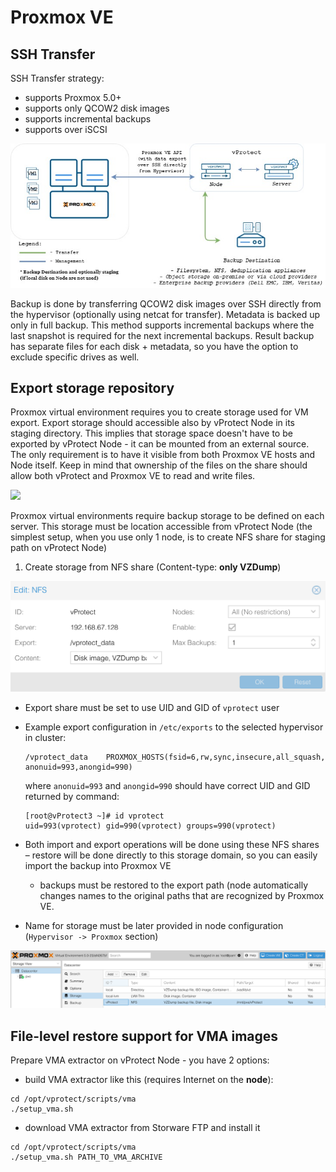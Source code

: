 # Proxmox VE

## SSH Transfer

SSH Transfer strategy:

* supports Proxmox 5.0+
* supports only QCOW2 disk images
* supports incremental backups
* supports over iSCSI

![](../../../.gitbook/assets/vprotect_proxmox-ssh-transfer.jpg)

Backup is done by transferring QCOW2 disk images over SSH directly from the hypervisor \(optionally using netcat for transfer\). Metadata is backed up only in full backup. This method supports incremental backups where the last snapshot is required for the next incremental backups. Result backup has separate files for each disk + metadata, so you have the option to exclude specific drives as well.

## Export storage repository

Proxmox virtual environment requires you to create storage used for VM export. Export storage should accessible also by vProtect Node in its staging directory. This implies that storage space doesn't have to be exported by vProtect Node - it can be mounted from an external source. The only requirement is to have it visible from both Proxmox VE hosts and Node itself. Keep in mind that ownership of the files on the share should allow both vProtect and Proxmox VE to read and write files.

![](../../../.gitbook/assets/deployment-vprotect-proxmox-storage-domain.png)

Proxmox virtual environments require backup storage to be defined on each server. This storage must be location accessible from vProtect Node \(the simplest setup, when you use only 1 node, is to create NFS share for staging path on vProtect Node\)

1. Create storage from NFS share \(Content-type: **only VZDump**\)

![](../../../.gitbook/assets/deployment-vprotect-proxmox-ve-storage-configuration%20%282%29.png)

* Export share must be set to use UID and GID of `vprotect` user
* Example export configuration in `/etc/exports` to the selected hypervisor in cluster:

  ```text
  /vprotect_data    PROXMOX_HOSTS(fsid=6,rw,sync,insecure,all_squash,
  anonuid=993,anongid=990)
  ```

  where `anonuid=993` and `anongid=990` should have correct UID and GID returned by command:

  ```text
  [root@vProtect3 ~]# id vprotect
  uid=993(vprotect) gid=990(vprotect) groups=990(vprotect)
  ```

* Both import and export operations will be done using these NFS shares – restore will be done directly to this storage domain, so you can easily import the backup into Proxmox VE
  * backups must be restored to the export path \(node automatically changes names to the original paths that are recognized by Proxmox VE.
* Name for storage must be later provided in node configuration \(`Hypervisor -> Proxmox` section\)

![](../../../.gitbook/assets/containers-proxmox-ve-storage%20%283%29.jpg)

## File-level restore support for VMA images

Prepare VMA extractor on vProtect Node - you have 2 options:

* build VMA extractor like this \(requires Internet on the **node**\):

```text
cd /opt/vprotect/scripts/vma
./setup_vma.sh
```

* download VMA extractor from Storware FTP and install it

```text
cd /opt/vprotect/scripts/vma
./setup_vma.sh PATH_TO_VMA_ARCHIVE
```

